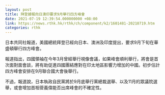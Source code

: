 ```yaml
---
layout: post
title: 拜登據報向日澳印要求9月舉行四方峰會
date: 2021-07-19 12:39:54.000000000 +08:00
link: https://news.rthk.hk/rthk/ch/component/k2/1601481-20210719.htm
categories: rthk
---
```


日本共同社報道，美國總統拜登已經向日本、澳洲及印度提出，要求9月下旬在華盛頓舉行四方峰會。

報道指出，四國領袖在今年3月曾經舉行視像會議，如果峰會順利舉行，將會是首次面對面會談，將有助促進四國團結應對在印太地區影響力增加的中國。初步估計四方峰會安排在9月聯合國大會後舉行。

不過，報道說，日本執政自民黨將於9月底舉行黨總裁選舉、以及11月的眾議院選舉，或會增加首相菅義偉能否出席峰會的不確定性。
